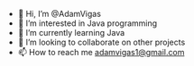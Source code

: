 - 👋 Hi, I’m @AdamVigas
- 👀 I’m interested in Java programming
- 🌱 I’m currently learning Java
- 💞️ I’m looking to collaborate on other projects
- 📫 How to reach me adamvigas1@gmail.com

<!---
AdamVigas/AdamVigas is a ✨ special ✨ repository because its `README.md` (this file) appears on your GitHub profile.
You can click the Preview link to take a look at your changes.
--->
